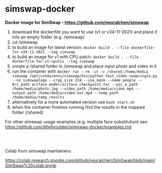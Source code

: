 # simswap-docker

**Docker image for SimSwap - https://github.com/neuralchen/simswap**

1. download the dockerfile you want to use (v1 or v24-11-2021) and place it into an empty folder (e.g. /simswap)
2. cd /simswap
3. to build an image for latest version: ```docker build . --file dockerfile-for-v24-11-2021 --tag simswap```
4. to build an image for v1 with CPU patch: ```docker build . --file dockerfile-for-v1-cpufix --tag simswap```
4. create a /shared folder in /simswap and place input photo and video in it
5. run the container with ```docker run --rm -it -v /shared:/home/media simswap /opt/conda/envs/simswap/bin/python test_video_swapsingle.py --no_simswaplogo --crop_size 224 --use_mask --name people --Arc_path arcface_model/arcface_checkpoint.tar --pic_a_path /home/media/photo.jpg --video_path /home/media/video.mp4 --output_path /home/media/video-out.mp4 --temp_path /home/media/temp_results```
6. alternatively for a more automated version use ```bash start.sh```
7. when the container finishes running find the results in the mapped folder (/shared) 

For other simswap usage examples (e.g. multiple face substitution) see https://github.com/illtellyoulater/simswap-docker/examples.md

<br><br>

Colab from simswap maintainers:

https://colab.research.google.com/github/neuralchen/SimSwap/blob/main/SimSwap%20colab.ipynb
